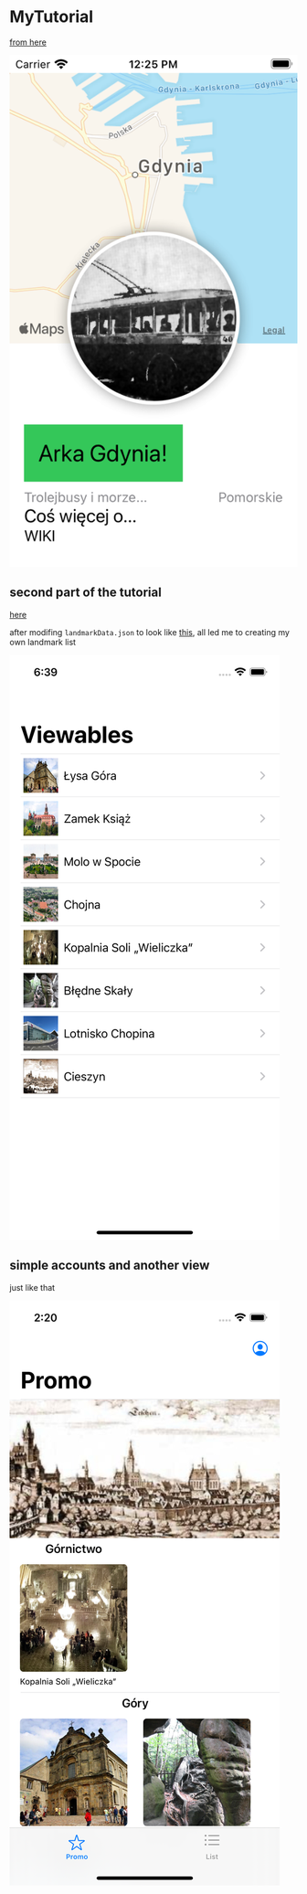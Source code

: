 # MyTutorial

[from here](https://developer.apple.com/tutorials/swiftui/creating-and-combining-views)

![loks like this](Screenshot.png "MyTutorial")

## second part of the tutorial

[here](https://developer.apple.com/tutorials/swiftui/building-lists-and-navigation)

after modifing `landmarkData.json` to look like [this](./Shared/Resources/polskieGóry.json), all led me to creating my own landmark list

![loks like this2](SimulatorScreen2.png "MyTutorial part 2")

## simple accounts and another view

just like that

![loks like this3](SimulatorScreen3.png "MyTutorial part 3")